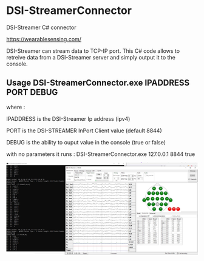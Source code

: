 # DSI-StreamerConnector
DSI-Streamer C# connector

https://wearablesensing.com/

DSI-Streamer can stream data to TCP-IP port. This C# code allows to retreive data from a DSI-Streamer server and simply output it to the console.

## Usage DSI-StreamerConnector.exe IPADDRESS PORT DEBUG

where : 

IPADDRESS is the DSI-Streamer Ip address (ipv4)

PORT is the DSI-STREAMER InPort Client value (default 8844)

DEBUG is the ability to ouput value in the console (true or false)


with no parameters it runs : DSI-StreamerConnector.exe 127.0.0.1 8844 true


![alt text](https://github.com/InMindVR-Dev/DSI-StreamerConnector/blob/main/Wearable.jpg?raw=true)
